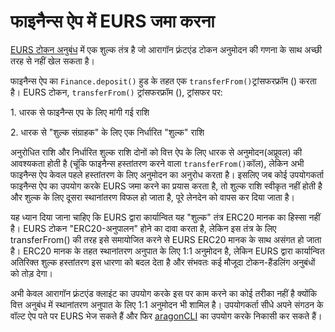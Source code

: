 # फाइनैन्स ऐप में EURS जमा करना

[EURS टोकन अनुबंध](https://etherscan.io/address/db25f211ab05b1c97d595516f45794528a807ad8#contracts) में एक शुल्क तंत्र है जो आरागॉन फ़्रंटएंड टोकन अनुमोदन की गणना के साथ अच्छी तरह से नहीं खेल सकता है।

फाइनैन्स ऐप का `Finance.deposit()` हुड के तहत एक `transferFrom()`ट्रांसफरफ्रॉम () करता है। EURS टोकन, `transferFrom()` ट्रांसफरफ्रॉम (), ट्रांसफर पर:

1\. धारक से फाइनैन्स एप के लिए मांगी गई राशि

2\. धारक से "शुल्क संग्राहक" के लिए एक निर्धारित "शुल्क" राशि

अनुरोधित राशि और निर्धारित शुल्क राशि दोनों को वित्त ऐप के लिए धारक से अनुमोदन(अप्रूवल) की आवश्यकता होती है (चूंकि फाइनैन्स हस्तांतरण करने वाला `transferFrom()`कॉल), लेकिन अभी फाइनैन्स ऐप केवल पहले हस्तांतरण के लिए अनुमोदन का अनुरोध करता है। इसलिए जब कोई उपयोगकर्ता फाइनैन्स ऐप का उपयोग करके EURS जमा करने का प्रयास करता है, तो शुल्क राशि स्वीकृत नहीं होती है और शुल्क के लिए दूसरा स्थानांतरण विफल हो जाता है, पूरे लेनदेन को वापस कर दिया जाता है।

यह ध्यान दिया जाना चाहिए कि EURS द्वारा कार्यान्वित यह "शुल्क" तंत्र ERC20 मानक का हिस्सा नहीं है। EURS टोकन "ERC20-अनुपालन" होने का दावा करता है, लेकिन इस तंत्र के लिए transferFrom() की तरह इसे समायोजित करने से EURS ERC20 मानक के साथ असंगत हो जाता है। ERC20 मानक के तहत स्थानांतरण अनुपात के लिए 1:1 अनुमोदन है, लेकिन EURS द्वारा कार्यान्वित अतिरिक्त शुल्क हस्तांतरण इस धारणा को बदल देता है और संभवतः कई मौजूदा टोकन-हैंडलिंग अनुबंधों को तोड़ देगा।

अभी केवल आरागॉन फ़्रंटएंड क्लाइंट का उपयोग करके इस पर काम करने का कोई तरीका नहीं है क्योंकि वित्त अनुबंध में स्थानांतरण अनुपात के लिए 1:1 अनुमोदन भी शामिल है। उपयोगकर्ता सीधे अपने संगठन के वॉल्ट ऐप पते पर EURS भेज सकते हैं और फिर [aragonCLI](https://hack.aragon.org/developers/tools/aragoncli) का उपयोग करके निकासी कर सकते हैं।
